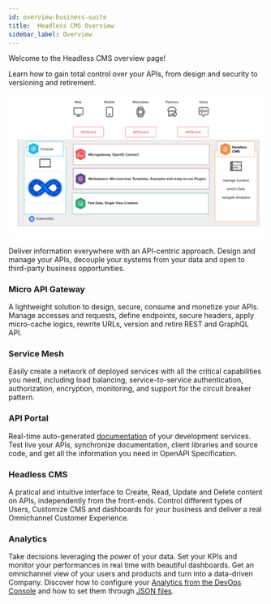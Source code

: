 ```yaml
---
id: overview-business-suite
title:  Headless CMS Overview
sidebar_label: Overview
---
```

Welcome to the Headless CMS overview page!

Learn how to gain total control over your APIs, from design and security to versioning and retirement.

![image alt text](./img/mia-platform-overview-cms.png)

Deliver information everywhere with an API-centric approach. Design and manage your APIs, decouple your systems from your data and open to third-party business opportunities.

### Micro API Gateway

A lightweight solution to design, secure, consume and monetize your APIs. Manage accesses and requests, define endpoints, secure headers, apply micro-cache logics, rewrite URLs, version and retire REST and GraphQL API.

### Service Mesh

Easily create a network of deployed services with all the critical capabilities you need, including load balancing, service-to-service authentication, authorization, encryption, monitoring, and support for the circuit breaker
pattern.

### API Portal

Real-time auto-generated [documentation](../development_suite/api-portal/api-documentations.md) of your development services. Test live your APIs, synchronize documentation, client libraries and source code, and get all the information you need in OpenAPI Specification.

### Headless CMS

A pratical and intuitive interface to Create, Read, Update and Delete content on APIs, independently from the front-ends. Control different types of Users, Customize CMS and dashboards for your business and deliver a real Omnichannel Customer Experience.

### Analytics

Take decisions leveraging the power of your data. Set your KPIs and monitor your performances in real time with beautiful dashboards.
Get an omnichannel view of your users and products and turn into a data-driven Company.
Discover how to configure your [Analytics from the DevOps Console](../development_suite/api-console/api-design/api_console_configanalytics) and how to set them through [JSON files](business_suite/conf_analytics.md).
